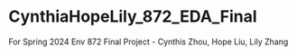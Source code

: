 # CynthiaHopeLily_872_EDA_Final
For Spring 2024 Env 872 Final Project - Cynthis Zhou, Hope Liu, Lily Zhang
